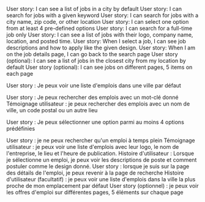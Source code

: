 User story: I can see a list of jobs in a city by default
User story: I can search for jobs with a given keyword
User story: I can search for jobs with a city name, zip code, or other location
User story: I can select one option from at least 4 pre-defined options
User story: I can search for a full-time job only
User story: I can see a list of jobs with their logo, company name, location, and posted time.
User story: When I select a job, I can see job descriptions and how to apply like the given design.
User story: When I am on the job details page, I can go back to the search page
User story (optional): I can see a list of jobs in the closest city from my location by default
User story (optional): I can see jobs on different pages, 5 items on each page

User story : Je peux voir une liste d'emplois dans une ville par défaut

User story : Je peux rechercher des emplois avec un mot-clé donné
Témoignage utilisateur : je peux rechercher des emplois avec un nom de ville, un code postal ou un autre lieu

User story : Je peux sélectionner une option parmi au moins 4 options prédéfinies

User story : je ne peux rechercher qu'un emploi à temps plein
Témoignage utilisateur : je peux voir une liste d'emplois avec leur logo, le nom de l'entreprise, le lieu et l'heure de publication.
Histoire d'utilisateur : Lorsque je sélectionne un emploi, je peux voir les descriptions de poste et comment postuler comme le design donné.
User story : lorsque je suis sur la page des détails de l'emploi, je peux revenir à la page de recherche
Histoire d'utilisateur (facultatif) : je peux voir une liste d'emplois dans la ville la plus proche de mon emplacement par défaut
User story (optionnel) : je peux voir les offres d'emploi sur différentes pages, 5 éléments sur chaque page
